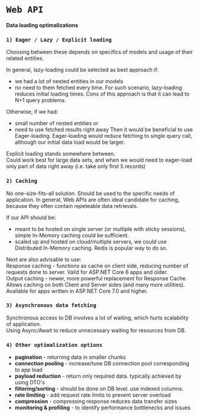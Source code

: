 # `Web API`

**Data loading optimalizations**

### `1) Eager / Lazy / Explicit loading`
Choosing between these depends on specifics of models and usage of their related entities.

In general, lazy-loading could be selected as best approach if:
 - we had a lot of nested entities in our models
 - no need to them fetched every time. 
For such scenario, lazy-loading reduces initial loading times. 
Cons of this approach is that it can lead to N+1 query problems.

Otherwise, if we had:
 - small number of nested entities or
 - need to use fetched results right away
Then it would be beneficial to use Eager-loading.
Eager-loading would reduce fetching to single query call, although our initial data load would be larger.

Explicit loading stands somewhere between.  
Could work best for large data sets, and when we would need to eager-load only part of data right away (i.e. take only first 5 records)


### `2) Caching`
No one-size-fits-all solution. Should be used to the specific needs of application.
In general, Web APIs are often ideal candidate for caching, because they often contain repeteable data retrievals.

If our API should be:
 - meant to be hosted on single server (or multiple with sticky sessions), simple In-Memory caching could be sufficient.
 - scaled up and hosted on cloud/multiple servers, we could use Distributed In-Memory caching. Redis is popular way to do so.

Next are also advisable to use:  
Response caching - functions as cache on client side, reducing number of requests done to server. Valid for ASP.NET Core 6 apps and older.  
Output caching - newer, more powerful replacement for Response Cache. Allows caching on both Client and Server sides (and many more utilities). Available for apps written in ASP.NET Core 7.0 and higher.

### `3) Asynchronous data fetching`
Synchronous access to DB involves a lot of waiting, which hurts scalability of application.  
Using Async/Await to reduce unnecessary waiting for resources from DB.


### `4) Other optimalization options`
 - **pagination** - returning data in smaller chunks
 - **connection pooling** - increase/tune DB connection pool corresponding to app load
 - **payload reduction** - return only required data. typically achieved by using DTO's
 - **filtering/sorting** - should be done on DB level. use indexed columns.
 - **rate limiting** - add request rate limits to prevent server overload
 - **compression** - compressing response reduces data transfer sizes
 - **monitoring & profiling** - to identify performance bottlenecks and issues

